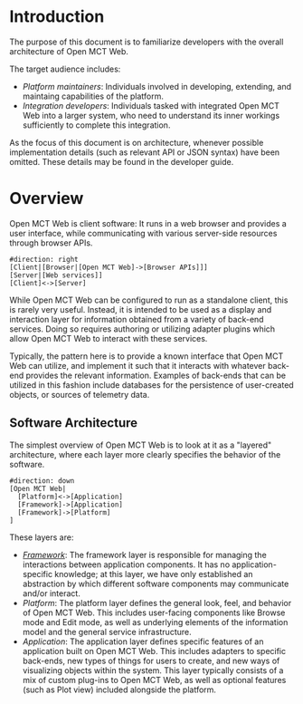 # Introduction

The purpose of this document is to familiarize developers with the
overall architecture of Open MCT Web.

The target audience includes:

* _Platform maintainers_: Individuals involved in developing,
  extending, and maintaing capabilities of the platform.
* _Integration developers_: Individuals tasked with integrated
  Open MCT Web into a larger system, who need to understand
  its inner workings sufficiently to complete this integration.

As the focus of this document is on architecture, whenever possible
implementation details (such as relevant API or JSON syntax) have been
omitted. These details may be found in the developer guide.

# Overview

Open MCT Web is client software: It runs in a web browser and
provides a user interface, while communicating with various
server-side resources through browser APIs.

```nomnoml
#direction: right
[Client|[Browser|[Open MCT Web]->[Browser APIs]]]
[Server|[Web services]]
[Client]<->[Server]
```

While Open MCT Web can be configured to run as a standalone client,
this is rarely very useful. Instead, it is intended to be used as a
display and interaction layer for information obtained from a
variety of back-end services. Doing so requires authoring or utilizing
adapter plugins which allow Open MCT Web to interact with these services.

Typically, the pattern here is to provide a known interface that
Open MCT Web can utilize, and implement it such that it interacts with
whatever back-end provides the relevant information.
Examples of back-ends that can be utilized in this fashion include
databases for the persistence of user-created objects, or sources of
telemetry data.

## Software Architecture

The simplest overview of Open MCT Web is to look at it as a "layered"
architecture, where each layer more clearly specifies the behavior
of the software.

```nomnoml
#direction: down
[Open MCT Web|
  [Platform]<->[Application]
  [Framework]->[Application]
  [Framework]->[Platform]
]
```

These layers are:

* [_Framework_](Framework.html): The framework layer is responsible for
  managing the interactions between application components. It has no
  application-specific knowledge; at this layer, we have only
  established an abstraction by which different software components
  may communicate and/or interact.
* _Platform_: The platform layer defines the general look, feel, and
  behavior of Open MCT Web. This includes user-facing components like
  Browse mode and Edit mode, as well as underlying elements of the
  information model and the general service infrastructure.
* _Application_: The application layer defines specific features of
  an application built on Open MCT Web. This includes adapters to
  specific back-ends, new types of things for users to create, and
  new ways of visualizing objects within the system. This layer
  typically consists of a mix of custom plug-ins to Open MCT Web,
  as well as optional features (such as Plot view) included alongside
  the platform.



